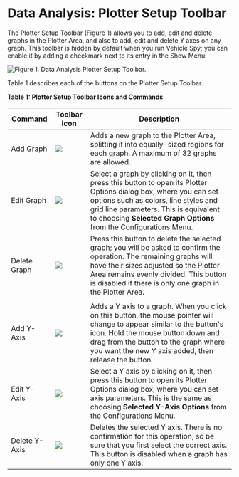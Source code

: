 # Data Analysis: Plotter Setup Toolbar

The Plotter Setup Toolbar (Figure 1) allows you to add, edit and delete graphs in the Plotter Area, and also to add, edit and delete Y axes on any graph. This toolbar is hidden by default when you run Vehicle Spy; you can enable it by adding a checkmark next to its entry in the Show Menu.

![Figure 1: Data Analysis Plotter Setup Toolbar.](../../../.gitbook/assets/data\_analysis\_plotter\_setup.gif)

Table 1 describes each of the buttons on the Plotter Setup Toolbar.

**Table 1: Plotter Setup Toolbar Icons and Commands**

| Command       | Toolbar Icon                                                                         | Description                                                                                                                                                                                                                                                              |
| ------------- | ------------------------------------------------------------------------------------ | ------------------------------------------------------------------------------------------------------------------------------------------------------------------------------------------------------------------------------------------------------------------------ |
| Add Graph     | ![](https://cdn.intrepidcs.net/support/VehicleSpy/assets/spyDAAddGraphButton.gif)    | Adds a new graph to the Plotter Area, splitting it into equally-sized regions for each graph. A maximum of 32 graphs are allowed.                                                                                                                                        |
| Edit Graph    | ![](https://cdn.intrepidcs.net/support/VehicleSpy/assets/spyDAEditGraphButton.gif)   | Select a graph by clicking on it, then press this button to open its Plotter Options dialog box, where you can set options such as colors, line styles and grid line parameters. This is equivalent to choosing **Selected Graph Options** from the Configurations Menu. |
| Delete Graph  | ![](https://cdn.intrepidcs.net/support/VehicleSpy/assets/spyDADeleteGraphButton.gif) | Press this button to delete the selected graph; you will be asked to confirm the operation. The remaining graphs will have their sizes adjusted so the Plotter Area remains evenly divided. This button is disabled if there is only one graph in the Plotter Area.      |
|               |                                                                                      |                                                                                                                                                                                                                                                                          |
| Add Y-Axis    | ![](https://cdn.intrepidcs.net/support/VehicleSpy/assets/spyDAAddYAxisButton.gif)    | Adds a Y axis to a graph. When you click on this button, the mouse pointer will change to appear similar to the button's icon. Hold the mouse button down and drag from the button to the graph where you want the new Y axis added, then release the button.            |
| Edit Y-Axis   | ![](https://cdn.intrepidcs.net/support/VehicleSpy/assets/spyDAEditYAxisButton.gif)   | Select a Y axis by clicking on it, then press this button to open its Plotter Options dialog box, where you can set axis parameters. This is the same as choosing **Selected Y-Axis Options** from the Configurations Menu.                                              |
| Delete Y-Axis | ![](https://cdn.intrepidcs.net/support/VehicleSpy/assets/spyDADeleteYAxisButton.gif) | Deletes the selected Y axis. There is no confirmation for this operation, so be sure that you first select the correct axis. This button is disabled when a graph has only one Y axis.                                                                                   |
